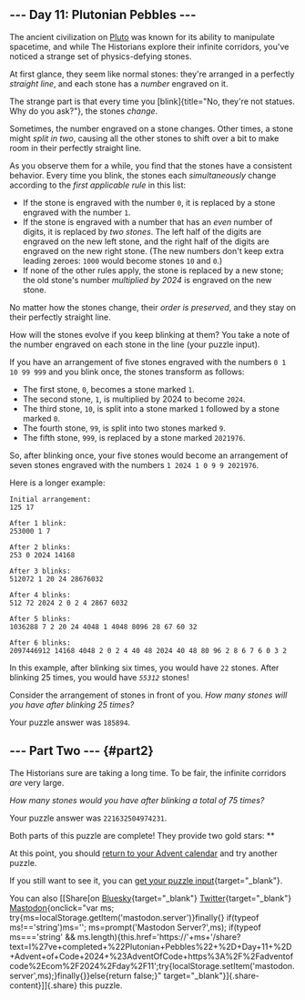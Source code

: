 ## \-\-- Day 11: Plutonian Pebbles \-\--

The ancient civilization on [Pluto](/2019/day/20) was known for its
ability to manipulate spacetime, and while The Historians explore their
infinite corridors, you\'ve noticed a strange set of physics-defying
stones.

At first glance, they seem like normal stones: they\'re arranged in a
perfectly *straight line*, and each stone has a *number* engraved on it.

The strange part is that every time you
[blink]{title="No, they're not statues. Why do you ask?"}, the stones
*change*.

Sometimes, the number engraved on a stone changes. Other times, a stone
might *split in two*, causing all the other stones to shift over a bit
to make room in their perfectly straight line.

As you observe them for a while, you find that the stones have a
consistent behavior. Every time you blink, the stones each
*simultaneously* change according to the *first applicable rule* in this
list:

-   If the stone is engraved with the number `0`, it is replaced by a
    stone engraved with the number `1`.
-   If the stone is engraved with a number that has an *even* number of
    digits, it is replaced by *two stones*. The left half of the digits
    are engraved on the new left stone, and the right half of the digits
    are engraved on the new right stone. (The new numbers don\'t keep
    extra leading zeroes: `1000` would become stones `10` and `0`.)
-   If none of the other rules apply, the stone is replaced by a new
    stone; the old stone\'s number *multiplied by 2024* is engraved on
    the new stone.

No matter how the stones change, their *order is preserved*, and they
stay on their perfectly straight line.

How will the stones evolve if you keep blinking at them? You take a note
of the number engraved on each stone in the line (your puzzle input).

If you have an arrangement of five stones engraved with the numbers
`0 1 10 99 999` and you blink once, the stones transform as follows:

-   The first stone, `0`, becomes a stone marked `1`.
-   The second stone, `1`, is multiplied by 2024 to become `2024`.
-   The third stone, `10`, is split into a stone marked `1` followed by
    a stone marked `0`.
-   The fourth stone, `99`, is split into two stones marked `9`.
-   The fifth stone, `999`, is replaced by a stone marked `2021976`.

So, after blinking once, your five stones would become an arrangement of
seven stones engraved with the numbers `1 2024 1 0 9 9 2021976`.

Here is a longer example:

    Initial arrangement:
    125 17

    After 1 blink:
    253000 1 7

    After 2 blinks:
    253 0 2024 14168

    After 3 blinks:
    512072 1 20 24 28676032

    After 4 blinks:
    512 72 2024 2 0 2 4 2867 6032

    After 5 blinks:
    1036288 7 2 20 24 4048 1 4048 8096 28 67 60 32

    After 6 blinks:
    2097446912 14168 4048 2 0 2 4 40 48 2024 40 48 80 96 2 8 6 7 6 0 3 2

In this example, after blinking six times, you would have `22` stones.
After blinking 25 times, you would have *`55312`* stones!

Consider the arrangement of stones in front of you. *How many stones
will you have after blinking 25 times?*

Your puzzle answer was `185894`.

## \-\-- Part Two \-\-- {#part2}

The Historians sure are taking a long time. To be fair, the infinite
corridors *are* very large.

*How many stones would you have after blinking a total of 75 times?*

Your puzzle answer was `221632504974231`.

Both parts of this puzzle are complete! They provide two gold stars:
\*\*

At this point, you should [return to your Advent calendar](/2024) and
try another puzzle.

If you still want to see it, you can [get your puzzle
input](11/input){target="_blank"}.

You can also [\[Share[on
[Bluesky](https://bsky.app/intent/compose?text=I%27ve+completed+%22Plutonian+Pebbles%22+%2D+Day+11+%2D+Advent+of+Code+2024+%23AdventOfCode+https%3A%2F%2Fadventofcode%2Ecom%2F2024%2Fday%2F11){target="_blank"}
[Twitter](https://twitter.com/intent/tweet?text=I%27ve+completed+%22Plutonian+Pebbles%22+%2D+Day+11+%2D+Advent+of+Code+2024&url=https%3A%2F%2Fadventofcode%2Ecom%2F2024%2Fday%2F11&related=ericwastl&hashtags=AdventOfCode){target="_blank"}
[Mastodon](javascript:void(0);){onclick="var ms; try{ms=localStorage.getItem('mastodon.server')}finally{} if(typeof ms!=='string')ms=''; ms=prompt('Mastodon Server?',ms); if(typeof ms==='string' && ms.length){this.href='https://'+ms+'/share?text=I%27ve+completed+%22Plutonian+Pebbles%22+%2D+Day+11+%2D+Advent+of+Code+2024+%23AdventOfCode+https%3A%2F%2Fadventofcode%2Ecom%2F2024%2Fday%2F11';try{localStorage.setItem('mastodon.server',ms);}finally{}}else{return false;}"
target="_blank"}]{.share-content}\]]{.share} this puzzle.
